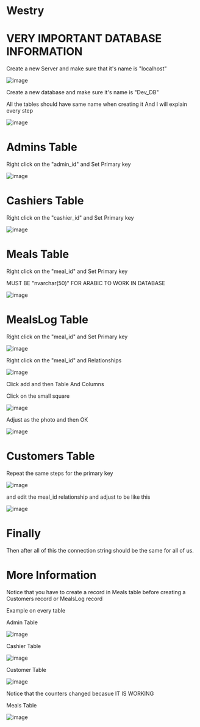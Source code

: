 # Westry
# VERY IMPORTANT DATABASE INFORMATION

Create a new Server and make sure that it's name is "localhost"

![image](https://github.com/ZoonAttack/Westry/assets/62998842/c58a428c-6fe9-43be-9dd2-90f8381909f4)

Create a new database and make sure it's name is "Dev_DB"

All the tables should have same name when creating it And I will explain every step

![image](https://github.com/ZoonAttack/Westry/assets/62998842/cacb56fb-4605-40d9-9fd3-3518e47a6454)

# Admins Table
Right click on the "admin_id" and Set Primary key

![image](https://github.com/ZoonAttack/Westry/assets/62998842/519e903b-7c17-403e-9a75-4d46844b0f41)



# Cashiers Table
Right click on the "cashier_id" and Set Primary key

![image](https://github.com/ZoonAttack/Westry/assets/62998842/532c776e-f950-4d84-92b5-1c473efaae5f)



# Meals Table
Right click on the "meal_id" and Set Primary key

MUST BE "nvarchar(50)" FOR ARABIC TO WORK IN DATABASE

![image](https://github.com/ZoonAttack/Westry/assets/62998842/53a043b0-abc1-4432-bcda-1d60af025e08)




# MealsLog Table
Right click on the "meal_id" and Set Primary key

![image](https://github.com/ZoonAttack/Westry/assets/62998842/fa2c3f8c-1b0b-4da6-a77a-57050a33a4b5)

Right click on the "meal_id" and Relationships

![image](https://github.com/ZoonAttack/Westry/assets/62998842/66fa1204-ab8d-4aa6-a926-c0a07da48f4f)

Click add and then Table And Columns

Click on the small square

![image](https://github.com/ZoonAttack/Westry/assets/62998842/9e69da97-8e62-48c1-87b9-8ed27fe22fac)


Adjust as the photo and then OK

![image](https://github.com/ZoonAttack/Westry/assets/62998842/5c31fd1e-3fa0-4768-b434-11fddbd3bbf6)



# Customers Table

Repeat the same steps for the primary key

![image](https://github.com/ZoonAttack/Westry/assets/62998842/34eb34db-cd4c-4347-a60c-b968ec5f78f5)



and edit the meal_id relationship
and adjust to be like this

![image](https://github.com/ZoonAttack/Westry/assets/62998842/54ff319f-d063-4f0e-87fc-d0d3d29b687d)

# Finally
Then after all of this the connection string should be the same for all of us.

# More Information

Notice that you have to create a record in Meals table before creating a Customers record or MealsLog record

Example on every table

Admin Table

![image](https://github.com/ZoonAttack/Westry/assets/62998842/735d5828-934a-4a74-bd4f-ace6be0c49bf)

Cashier Table

![image](https://github.com/ZoonAttack/Westry/assets/62998842/d4b4c820-7a31-49f9-9275-49ceebf03201)

Customer Table

![image](https://github.com/ZoonAttack/Westry/assets/62998842/c736a4ce-df61-4b6f-9ae9-25532864d2b4)

Notice that the counters changed becasue IT IS WORKING

Meals Table

![image](https://github.com/ZoonAttack/Westry/assets/62998842/ee30f7c1-5f15-4cd7-92d8-b812d866db58)

